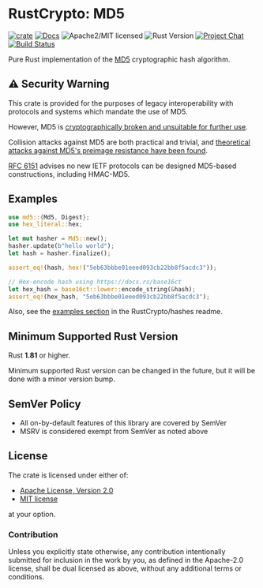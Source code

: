 # RustCrypto: MD5

[![crate][crate-image]][crate-link]
[![Docs][docs-image]][docs-link]
![Apache2/MIT licensed][license-image]
![Rust Version][rustc-image]
[![Project Chat][chat-image]][chat-link]
[![Build Status][build-image]][build-link]

Pure Rust implementation of the [MD5] cryptographic hash algorithm.

## ⚠️ Security Warning

This crate is provided for the purposes of legacy interoperability with
protocols and systems which mandate the use of MD5.

However, MD5 is [cryptographically broken and unsuitable for further use][1].

Collision attacks against MD5 are both practical and trivial, and
[theoretical attacks against MD5's preimage resistance have been found][2].

[RFC 6151] advises no new IETF protocols can be designed MD5-based constructions,
including HMAC-MD5.

## Examples

```rust
use md5::{Md5, Digest};
use hex_literal::hex;

let mut hasher = Md5::new();
hasher.update(b"hello world");
let hash = hasher.finalize();

assert_eq!(hash, hex!("5eb63bbbe01eeed093cb22bb8f5acdc3"));

// Hex-encode hash using https://docs.rs/base16ct
let hex_hash = base16ct::lower::encode_string(&hash);
assert_eq!(hex_hash, "5eb63bbbe01eeed093cb22bb8f5acdc3");
```

Also, see the [examples section] in the RustCrypto/hashes readme.

## Minimum Supported Rust Version

Rust **1.81** or higher.

Minimum supported Rust version can be changed in the future, but it will be
done with a minor version bump.

## SemVer Policy

- All on-by-default features of this library are covered by SemVer
- MSRV is considered exempt from SemVer as noted above

## License

The crate is licensed under either of:

* [Apache License, Version 2.0](http://www.apache.org/licenses/LICENSE-2.0)
* [MIT license](http://opensource.org/licenses/MIT)

at your option.

### Contribution

Unless you explicitly state otherwise, any contribution intentionally submitted
for inclusion in the work by you, as defined in the Apache-2.0 license, shall be
dual licensed as above, without any additional terms or conditions.

[//]: # (badges)

[crate-image]: https://img.shields.io/crates/v/md-5.svg
[crate-link]: https://crates.io/crates/md-5
[docs-image]: https://docs.rs/md-5/badge.svg
[docs-link]: https://docs.rs/md-5/
[license-image]: https://img.shields.io/badge/license-Apache2.0/MIT-blue.svg
[rustc-image]: https://img.shields.io/badge/rustc-1.81+-blue.svg
[chat-image]: https://img.shields.io/badge/zulip-join_chat-blue.svg
[chat-link]: https://rustcrypto.zulipchat.com/#narrow/stream/260041-hashes
[build-image]: https://github.com/RustCrypto/hashes/workflows/md5/badge.svg?branch=master
[build-link]: https://github.com/RustCrypto/hashes/actions?query=workflow%3Amd5

[//]: # (general links)

[MD5]: https://en.wikipedia.org/wiki/MD5
[examples section]: https://github.com/RustCrypto/hashes#Examples
[1]: https://www.kb.cert.org/vuls/id/836068
[2]: https://dl.acm.org/citation.cfm?id=1724151
[RFC 6151]: https://tools.ietf.org/html/rfc6151
